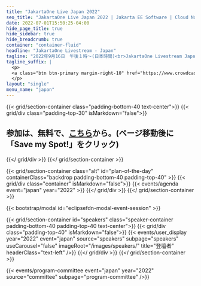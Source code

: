 ```yaml
---
title: "JakartaOne Live Japan 2022"
seo_title: "JakartaOne Live Japan 2022 | Jakarta EE Software | Cloud Native"
date: 2022-07-01T15:50:25-04:00
hide_page_title: true
hide_sidebar: true
hide_breadcrumb: true
container: "container-fluid"
headline: "JakartaOne Livestream - Japan"
tagline: "2022年9月16日　午後１時～(日本時間)<br>JakartaOne Livestream Japan は、クラウドネイティブJavaアプリケーションの開発にフォーカスした、Jakarta&trade; EEと、その周辺技術についてご紹介するバーチャルカンファレンスです。完全日本語で実施する２回目のイベントです。"
tagline_suffix: |
  <p>
  <a class="btn btn-primary margin-right-10" href="https://www.crowdcast.io/e/4eqkjalq">参加登録</a>
  </p>
layout: "single"
menu_name: "japan"
---
```


{{< grid/section-container class="padding-bottom-40 text-center">}}
  {{< grid/div class="padding-top-30" isMarkdown="false">}}
  <p>
    <h2>参加は、無料で、<a href="https://www.crowdcast.io/e/4eqkjalq">こちら</a>から。(ページ移動後に「Save my Spot!」をクリック)</h2>
  </p>

{{</ grid/div >}}
{{</ grid/section-container >}}

<!-- Add agenda -->
{{< grid/section-container class="alt" id="plan-of-the-day" containerClass="backdrop padding-bottom-40 padding-top-40" >}}
  {{< grid/div class="container" isMarkdown="false">}}
    {{< events/agenda event="japan" year="2022" >}}
  {{</ grid/div >}}
{{</ grid/section-container >}}


<!-- Add modal for use w/ agenda -->
{{< bootstrap/modal id="eclipsefdn-modal-event-session" >}}

<!-- Add speakers section -->
{{< grid/section-container id="speakers" class="speaker-container padding-bottom-40 padding-top-40 text-center">}}
  {{< grid/div class="padding-top-40" isMarkdown="false">}}
    {{< events/user_display year="2022" event="japan" source="speakers" subpage="speakers" useCarousel="false" imageRoot="/images/speakers/" title="登壇者" headerClass="text-left" />}}
  {{</ grid/div >}}
{{</ grid/section-container >}}


<!-- Add user carousel for committee -->
{{< events/program-committee event="japan" year="2022" source="committee" subpage="program-committee" />}}



